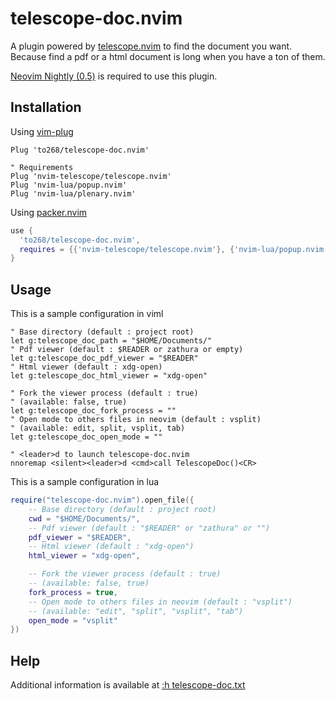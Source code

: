 # telescope-doc.nvim

A plugin powered by [telescope.nvim](https://github.com/nvim-telescope/telescope.nvim) to find the document you want.
Because find a pdf or a html document is long when you have a ton of them.

[Neovim Nightly (0.5)](https://github.com/neovim/neovim/releases/tag/nightly) is required to use this plugin.

## Installation

Using [vim-plug](https://github.com/junegunn/vim-plug)

```viml
Plug 'to268/telescope-doc.nvim'

" Requirements
Plug 'nvim-telescope/telescope.nvim'
Plug 'nvim-lua/popup.nvim'
Plug 'nvim-lua/plenary.nvim'
```

Using [packer.nvim](https://github.com/wbthomason/packer.nvim)

```lua
use {
  'to268/telescope-doc.nvim',
  requires = {{'nvim-telescope/telescope.nvim'}, {'nvim-lua/popup.nvim'}, {'nvim-lua/plenary.nvim'}}
}
```

## Usage

This is a sample configuration in viml

```viml
" Base directory (default : project root)
let g:telescope_doc_path = "$HOME/Documents/"
" Pdf viewer (default : $READER or zathura or empty)
let g:telescope_doc_pdf_viewer = "$READER"
" Html viewer (default : xdg-open)
let g:telescope_doc_html_viewer = "xdg-open"

" Fork the viewer process (default : true)
" (available: false, true)
let g:telescope_doc_fork_process = ""
" Open mode to others files in neovim (default : vsplit)
" (available: edit, split, vsplit, tab)
let g:telescope_doc_open_mode = ""

" <leader>d to launch telescope-doc.nvim
nnoremap <silent><leader>d <cmd>call TelescopeDoc()<CR>
```

This is a sample configuration in lua

```lua
require("telescope-doc.nvim").open_file({
    -- Base directory (default : project root)
    cwd = "$HOME/Documents/",
    -- Pdf viewer (default : "$READER" or "zathura" or "")
    pdf_viewer = "$READER",
    -- Html viewer (default : "xdg-open")
    html_viewer = "xdg-open",

    -- Fork the viewer process (default : true)
    -- (available: false, true)
    fork_process = true,
    -- Open mode to others files in neovim (default : "vsplit")
    -- (available: "edit", "split", "vsplit", "tab")
    open_mode = "vsplit"
})
```

## Help

Additional information is available at [:h telescope-doc.txt](doc/telescope-doc.txt)
